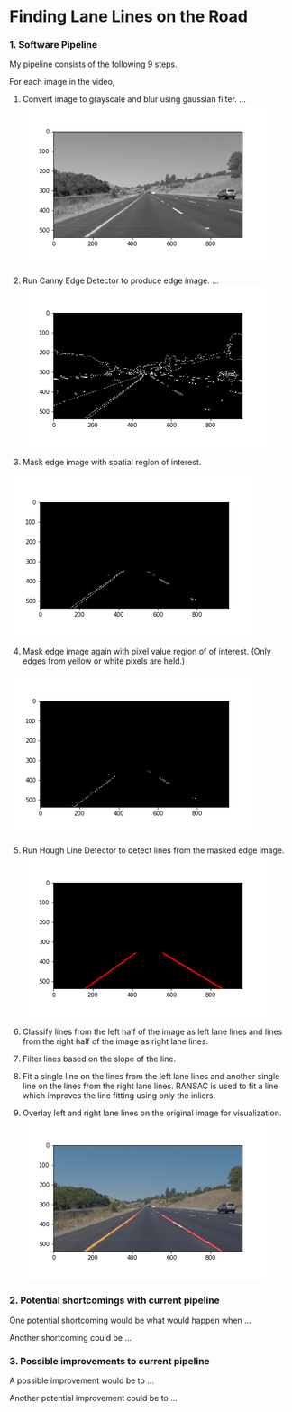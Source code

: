 # **Finding Lane Lines on the Road** 

[blurred]: ./test_images/blurred_img.png
[edge]: ./test_images/edge_img.png
[masked_spatial]: ./test_images/masked_spatial_roi_img.png
[masked_color]: ./test_images/masked_color_roi_img.png
[line]: ./test_images/line_img.png
[overlayed]: ./test_images/overlayed_img.png


### 1. Software Pipeline
My pipeline consists of the following 9 steps.

For each image in the video, 

1. Convert image to grayscale and blur using gaussian filter.
...![alt text][blurred]

2. Run Canny Edge Detector to produce edge image.
...![alt text][edge]

3. Mask edge image with spatial region of interest.

![alt text][masked_spatial]

4. Mask edge image again with pixel value region of of interest.  (Only edges from yellow or white pixels are held.)

![alt text][masked_color]

5. Run Hough Line Detector to detect lines from the masked edge image.
![alt text][line]

6. Classify lines from the left half of the image as left lane lines and lines from the right half of the image as right lane lines.
7. Filter lines based on the slope of the line. 
8. Fit a single line on the lines from the left lane lines and another single line on the lines from the right lane lines.  RANSAC is used to fit a line which improves the line fitting using only the inliers.
9. Overlay left and right lane lines on the original image for visualization.
![alt text][overlayed]





### 2. Potential shortcomings with current pipeline


One potential shortcoming would be what would happen when ... 

Another shortcoming could be ...


### 3. Possible improvements to current pipeline

A possible improvement would be to ...

Another potential improvement could be to ...
